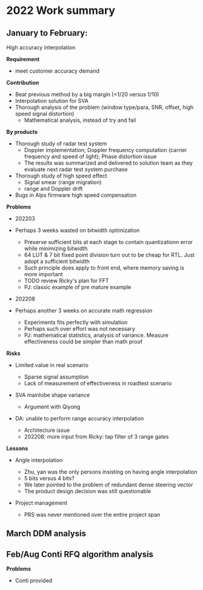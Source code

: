 # 2022 Work summary

## January to February: 

High accuracy interpolation

**Requirement**

* meet customer accuracy demand

**Contribution**

* Beat previous method by a big margin (<1/20 versus 1/10)
* Interpolation solution for SVA
* Thorough analysis of the problem (window type/para, SNR, offset, high speed signal distortion)
    * Mathematical analysis, instead of try and fail

**By products**

* Thorough study of radar test system
    * Doppler implementation; Doppler frequency computation (carrier frequency and speed of light); Phase distortion issue
    * The results was summarized and delivered to solution team as they evaluate next radar test system purchase
* Thorough study of high speed effect
    * Signal smear (range migration)
    * range and Doppler drift
* Bugs in Alps firmware high speed compensation

**Problems**

* 202203
* Perhaps 3 weeks wasted on bitwidth optimization
    * Preserve sufficient bits at each stage to contain quantizationn error while minimizing bitwidth
    * 64 LUT & 7 bit fixed point division turn out to be cheap for RTL. Just adopt a sufficient bitwidth
    * Such principle does apply to front end, where memory saving is more important
    * TODO review Ricky's plan for FFT
    * PJ: classic example of pre mature example

* 202208
* Perhaps another 3 weeks on accurate math regression
    * Experiments fits perfectly with simulation
    * Perhaps such over effort was not necessary
    * PJ: mathematical statistics, analysis of variance. Measure effectiveness could be simpler than math proof

**Risks**

* Limited value in real scenario
    * Sparse signal assumption
    * Lack of measurement of effectiveness in roadtest scenario

* SVA mainlobe shape variance
    * Argument with Qiyong

* DA: unable to perform range accuracy interpolation
    * Architecture issue
    * 202208: more input from Ricky: tap filter of 3 range gates

**Lessons**

* Angle interpolation
    * Zhu, yan was the only persons insisting on having angle interpolation
    * 5 bits versus 4 bits?
    * We later pointed to the problem of redundant dense steering vector
    * The product design decision was still questionable

* Project management
    * PRS was never mentioned over the entire project span

## March DDM analysis


## Feb/Aug Conti RFQ algorithm analysis

**Problems**

* Conti provided 

